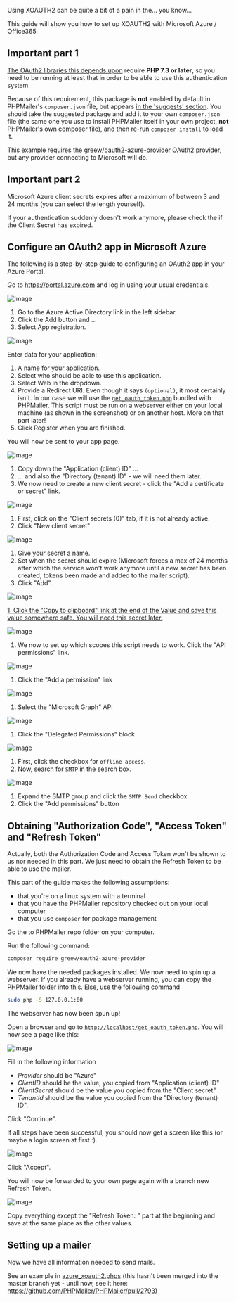 Using XOAUTH2 can be quite a bit of a pain in the... you know... 

This guide will show you how to set up XOAUTH2 with Microsoft Azure / Office365. 

## Important part 1
[The OAuth2 libraries this depends upon](https://packagist.org/packages/greew/oauth2-azure-provider) require **PHP 7.3 or later**, so you need to be running at least that in order to be able to use this authentication system. 

Because of this requirement, this package is **not** enabled by default in PHPMailer's `composer.json` file, but appears [in the 'suggests' section](https://github.com/PHPMailer/PHPMailer/blob/master/composer.json#L49). You should take the suggested package and add it to your own `composer.json` file (the same one you use to install PHPMailer itself in your own project, **not** PHPMailer's own composer file), and then re-run `composer install` to load it. 

This example requires the [greew/oauth2-azure-provider](https://packagist.org/packages/greew/oauth2-azure-provider) OAuth2 provider, but any provider connecting to Microsoft will do.

## Important part 2

Microsoft Azure client secrets expires after a maximum of between 3 and 24 months (you can select the length yourself).

If your authentication suddenly doesn't work anymore, please check the if the Client Secret has expired.

## Configure an OAuth2 app in Microsoft Azure

The following is a step-by-step guide to configuring an OAuth2 app in your Azure Portal. 

Go to https://portal.azure.com and log in using your usual credentials. 

![image](https://user-images.githubusercontent.com/189321/194594349-6d72d2e5-1d20-4e55-84f4-c37cf58573a5.png)

1. Go to the Azure Active Directory link in the left sidebar.
2. Click the Add button and ...
3. Select App registration.

![image](https://user-images.githubusercontent.com/189321/194622747-042c72bd-1601-4b25-8a73-66dd4d4ce78c.png)

Enter data for your application:

1. A name for your application.
2. Select who should be able to use this application.
3. Select Web in the dropdown.
4. Provide a Redirect URI. Even though it says `(optional)`, it most certainly isn't. In our case we will use the [`get_oauth_token.php`](https://github.com/PHPMailer/PHPMailer/blob/master/get_oauth_token.php) bundled with PHPMailer. This script must be run on a webserver either on your local machine (as shown in the screenshot) or on another host. More on that part later!
5. Click Register when you are finished.

You will now be sent to your app page.

![image](https://user-images.githubusercontent.com/189321/194629151-d86538a7-ff59-4f84-b869-7404b2c00367.png)

1. Copy down the "Application (client) ID" ...
2. ... and also the "Directory (tenant) ID" - we will need them later.
3. We now need to create a new client secret - click the "Add a certificate or secret" link.

![image](https://user-images.githubusercontent.com/189321/194625683-bf49d775-4c37-47ff-9a02-0766ad16ee65.png)

1. First, click on the "Client secrets (0)" tab, if it is not already active.
2. Click "New client secret"

![image](https://user-images.githubusercontent.com/189321/194626380-ef6d4295-88e8-4413-9094-37256cfa2f64.png)

1. Give your secret a name.
2. Set when the secret should expire (Microsoft forces a max of 24 months after which the service won't work anymore until a new secret has been created, tokens been made and added to the mailer script).
3. Click "Add".

![image](https://user-images.githubusercontent.com/189321/194626246-b1f0e768-3ef3-4c43-b7ba-637eaa3e46c2.png)

[1. Click the "Copy to clipboard" link at the end of the Value and save this value somewhere safe. You will need this secret later.](#clientSecret)

![image](https://user-images.githubusercontent.com/189321/194626606-f97b8e78-cd3e-4a5b-8892-379bbda8a519.png)

1. We now to set up which scopes this script needs to work. Click the "API permissions" link.

![image](https://user-images.githubusercontent.com/189321/194626837-d8f545e7-6963-4488-bff8-ead644c922d6.png)

1. Click the "Add a permission" link

![image](https://user-images.githubusercontent.com/189321/194626977-e84e0545-34cf-44be-be3a-6e5e51587d7e.png)

1. Select the "Microsoft Graph" API

![image](https://user-images.githubusercontent.com/189321/194627110-171acea1-4ce0-42cd-bade-933a83be7f19.png)

1. Click the "Delegated Permissions" block

![image](https://user-images.githubusercontent.com/189321/194627328-264bda24-db49-4016-929a-2d9b90170d0a.png)

1. First, click the checkbox for `offline_access`. 
2. Now, search for `SMTP` in the search box.

![image](https://user-images.githubusercontent.com/189321/194627939-f153f1f5-182b-4e86-986e-9650f1f11569.png)

1. Expand the SMTP group and click the `SMTP.Send` checkbox.
2. Click the "Add permissions" button

## Obtaining "Authorization Code", "Access Token" and "Refresh Token"

Actually, both the Authorization Code and Access Token won't be shown to us nor needed in this part. We just need to obtain the Refresh Token to be able to use the mailer.

This part of the guide makes the following assumptions:
* that you're on a linux system with a terminal
* that you have the PHPMailer repository checked out on your local computer
* that you use `composer` for package management

Go the to PHPMailer repo folder on your computer.

Run the following command: 

```sh
composer require greew/oauth2-azure-provider
```

We now have the needed packages installed. We now need to spin up a webserver. If you already have a webserver running, you can copy the PHPMailer folder into this. Else, use the following command

```sh
sudo php -S 127.0.0.1:80
```

The webserver has now been spun up! 

Open a browser and go to [`http://localhost/get_oauth_token.php`](http://localhost/get_oauth_token.php). You will now see a page like this:

![image](https://user-images.githubusercontent.com/189321/194644546-ac651889-0685-4b6d-b512-9ed1ccaef4d1.png)

Fill in the following information

- *Provider* should be "Azure"
- *ClientID* should be the value, you copied from "Application (client) ID"
- *ClientSecret* should be the value you copied from the "Client secret"
- *TenantId* should be the value you copied from the "Directory (tenant) ID".

Click "Continue".

If all steps have been successful, you should now get a screen like this (or maybe a login screen at first :).

![image](https://user-images.githubusercontent.com/189321/194645971-97543858-a62b-45d2-b464-f81c26cb72c9.png)

Click "Accept".

You will now be forwarded to your own page again with a branch new Refresh Token.

![image](https://user-images.githubusercontent.com/189321/194646279-cb286034-c18f-4f2a-87f0-badf8f78394c.png)

Copy everything except the "Refresh Token: " part at the beginning and save at the same place as the other values.

## Setting up a mailer

Now we have all information needed to send mails.

See an example in [azure_xoauth2.phps](https://github.com/PHPMailer/PHPMailer/blob/master/examples/azure_xoauth2.phps) (this hasn't been merged into the master branch yet - until now, see it here: https://github.com/PHPMailer/PHPMailer/pull/2793)